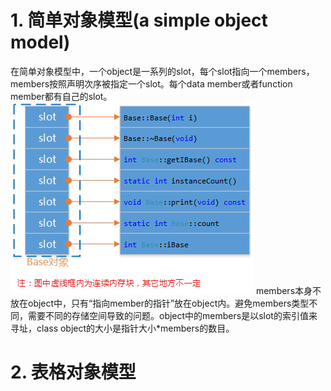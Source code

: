 # 1. 简单对象模型(a simple object model)

在简单对象模型中，一个object是一系列的slot，每个slot指向一个members，members按照声明次序被指定一个slot。每个data member或者function member都有自己的slot。
![alt simple object model](https://github.com/shaofeichang/daily_test/blob/object_model/simple_object_model.png?raw=true)
members本身不放在object中，只有“指向member的指针”放在object内。避免members类型不同，需要不同的存储空间导致的问题。object中的members是以slot的索引值来寻址，class object的大小是指针大小*members的数目。

# 2. 表格对象模型

